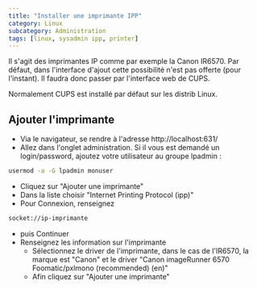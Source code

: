 ```yaml
---
title: "Installer une imprimante IPP"
category: Linux
subcategory: Administration
tags: [linux, sysadmin ipp, printer]
---
```

Il s'agit des imprimantes IP comme par exemple la Canon IR6570. Par défaut,
dans l'interface d'ajout cette possibilité n'est pas offerte (pour l'instant).
Il faudra donc passer par l'interface web de CUPS.

Normalement CUPS est installé par défaut sur les distrib Linux.

## Ajouter l'imprimante
  * Via le navigateur, se rendre à l'adresse http://localhost:631/
  * Allez dans l'onglet administration. Si il vous est demandé un login/password, ajoutez votre utilisateur au groupe lpadmin :

``` sh
usermod -a -G lpadmin monuser
```

  * Cliquez sur "Ajouter une imprimante"
  * Dans la liste choisir "Internet Printing Protocol (ipp)"
  * Pour Connexion, renseignez

``` sh
socket://ip-imprimante
```

 * puis Continuer
 * Renseignez les information sur l'imprimante
   * Sélectionnez le driver de l'imprimante, dans le cas de l'IR6570, la marque est "Canon" et le driver "Canon imageRunner 6570 Foomatic/pxlmono (recommended) (en)"
   * Afin cliquez sur "Ajouter une imprimante"
